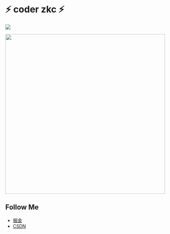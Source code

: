 <!--
**zkcpps/zkcpps** is a ✨ _special_ ✨ repository because its `README.md` (this file) appears on your GitHub profile.

Here are some ideas to get you started:

- 🔭 I’m currently working on ...
- 🌱 I’m currently learning ...
- 👯 I’m looking to collaborate on ...
- 🤔 I’m looking for help with ...
- 💬 Ask me about ...
- 📫 How to reach me: ...
- 😄 Pronouns: ...
- ⚡ Fun fact: ...
-->

# ⚡ coder zkc ⚡

![](https://github-readme-stats.vercel.app/api?username=zkcpps&count_private=true&show_icons=true&icon_color=0366d6&text_color=24292e&bg_color=ffffff&hide_title=true)

<img src="https://www.themoviedb.org/t/p/original/yXggMemopUDHwPgmi6X9Wh2BQra.jpg" width='497px'/>

## Follow Me
- [掘金](https://juejin.cn/user/1970741420242397)
- [CSDN](https://blog.csdn.net/weixin_41279326?type=blog)
